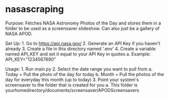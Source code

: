# nasascraping

Purpose:
    Fetches NASA Astronomy Photos of the Day and stores them in a folder to be used as a screensaver slideshow. Can also just be a gallery of NASA APOD. 

Set Up:
    1. Go to https://api.nasa.gov/
    2. Generate an API Key if you haven't already
    3. Create a file in this directory named '.env'
    4. Create a variable named API_KEY and set it equal to your API Key in quotes
        a. Example: API_KEY="1234567890"
    
Usage:
    1. Run main.py
    2. Select the date range you want to pull from
        a. Today = Pull the photo of the day for today
        b. Month = Pull the photos of the day for everyday this month (up to today)
    3. Point your system's screensaver to the folder that is created for you
        a. This folder is yourhomedirectory/documents/screensaver/APODScreensavers